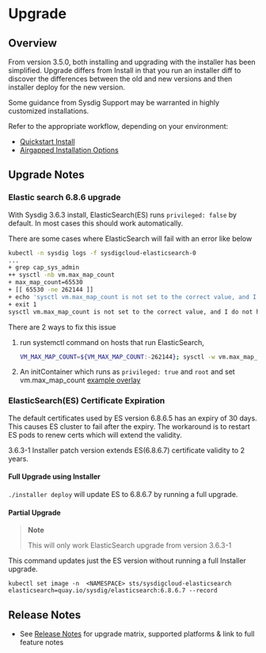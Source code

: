 # Upgrade

## Overview

From version 3.5.0, both installing and upgrading with the installer has been simplified. Upgrade differs from Install in that you run an installer diff to discover the differences between the old and new versions and then installer deploy for the new version.

Some guidance from Sysdig Support may be warranted in highly customized installations. 

Refer to the appropriate workflow, depending on your environment:

  - [Quickstart Install](README.md#quickstart-install)
  - [Airgapped Installation Options](README.md#airgapped-installation-options)

## Upgrade Notes

### Elastic search 6.8.6 upgrade

With Sysdig 3.6.3 install, ElasticSearch(ES) runs `privileged: false` by default. In most cases this should work automatically.

There are some cases where ElasticSearch will fail with an error like below

```bash
kubectl -n sysdig logs -f sysdigcloud-elasticsearch-0
...
+ grep cap_sys_admin
++ sysctl -nb vm.max_map_count
+ max_map_count=65530
+ [[ 65530 -ne 262144 ]]
+ echo 'sysctl vm.max_map_count is not set to the correct value, and I do not have the privileges to set it!'
+ exit 1
sysctl vm.max_map_count is not set to the correct value, and I do not have the privileges to set it!
```

There are 2 ways to fix this issue

1. run systemctl command on hosts that run ElasticSearch,

    ```bash
    VM_MAX_MAP_COUNT=${VM_MAX_MAP_COUNT:-262144}; sysctl -w vm.max_map_count=${VM_MAX_MAP_COUNT}
    ```

2. An initContainer which runs as `privileged: true` and `root` and set vm.max_map_count [example overlay](examples/elasticsearch-init-vmmaxmapcount)

### ElasticSearch(ES) Certificate Expiration

The default certificates used by ES version 6.8.6.5 has an expiry of 30 days.
This causes ES cluster to fail after the expiry.
The workaround is to restart ES pods to renew certs which will extend the validity.

3.6.3-1 Installer patch version extends ES(6.8.6.7) certificate validity to 2 years.

#### Full Upgrade using Installer

`./installer deploy` will update ES to 6.8.6.7 by running a full upgrade.

#### Partial Upgrade

> **Note**
>
>This will only work ElasticSearch upgrade from version 3.6.3-1

This command updates just the ES version without running a full Installer upgrade.

 `kubectl set image -n  <NAMESPACE> sts/sysdigcloud-elasticsearch elasticsearch=quay.io/sysdig/elasticsearch:6.8.6.7 --record`

## Release Notes

- See [Release Notes](release_notes.md) for upgrade matrix, supported platforms & link to full feature notes
